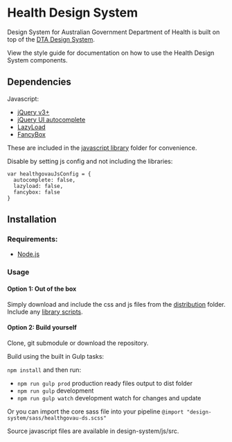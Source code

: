 # Health Design System
Design System for Australian Government Department of Health is built on top of the [DTA Design System](https://designsystem.gov.au/).

View the style guide for documentation on how to use the Health Design System components.

## Dependencies
Javascript:
* [jQuery v3+](https://jquery.com/)
* [jQuery UI autocomplete](https://jqueryui.com/download/#!version=1.12.1&components=110000010001000000100000100000000000000000000000)
* [LazyLoad](https://github.com/verlok/lazyload)
* [FancyBox](http://fancyapps.com/fancybox/3/)

These are included in the [javascript library](js/libraries) folder for convenience.

Disable by setting js config and not including the libraries:

```apple js
var healthgovauJsConfig = {
  autocomplete: false,
  lazyload: false,
  fancybox: false
}
```

## Installation

### Requirements: 
 * [Node.js](https://nodejs.org/)

### Usage

#### Option 1: Out of the box
Simply download and include the css and js files from the [distribution](dist) folder.
Include any [library scripts](js/libraries).

#### Option 2: Build yourself
Clone, git submodule or download the repository.

Build using the built in Gulp tasks:

`npm install` and then run:
  * `npm run gulp prod` production ready files output to dist folder
  * `npm run gulp` development
  * `npm run gulp watch` development watch for changes and update
  
Or you can import the core sass file into your pipeline `@import "design-system/sass/healthgovau-ds.scss"`

Source javascript files are available in design-system/js/src.

